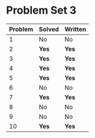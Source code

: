 # Problem Set 3

| Problem | Solved | Written |
|---------|--------|---------|
| 1       |  No    |   No    |
| 2       |**Yes** | **Yes** |
| 3       |  **Yes**   |   **Yes**   |
| 4       |  **Yes**    |   **Yes**    |
| 5       |  **Yes**    |   **Yes**    |
| 6       |  No    |   No    |
| 7       |  **Yes**   |  **Yes**   |
| 8       |  No    |   No    |
| 9       |  No    |   No    |
| 10      |  **Yes**    |   **Yes**    |
